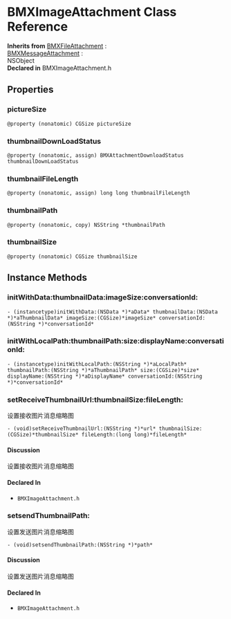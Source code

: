 # BMXImageAttachment Class Reference

  **Inherits from** <a href="../Classes/BMXFileAttachment.md">BMXFileAttachment</a> :   
<a href="../Classes/BMXMessageAttachment.md">BMXMessageAttachment</a> :   
NSObject  
  **Declared in** BMXImageAttachment.h  

## Properties

<a name="//api/name/pictureSize" title="pictureSize"></a>
### pictureSize

`@property (nonatomic) CGSize pictureSize`

<a name="//api/name/thumbnailDownLoadStatus" title="thumbnailDownLoadStatus"></a>
### thumbnailDownLoadStatus

`@property (nonatomic, assign) BMXAttachmentDownloadStatus thumbnailDownLoadStatus`

<a name="//api/name/thumbnailFileLength" title="thumbnailFileLength"></a>
### thumbnailFileLength

`@property (nonatomic, assign) long long thumbnailFileLength`

<a name="//api/name/thumbnailPath" title="thumbnailPath"></a>
### thumbnailPath

`@property (nonatomic, copy) NSString *thumbnailPath`

<a name="//api/name/thumbnailSize" title="thumbnailSize"></a>
### thumbnailSize

`@property (nonatomic) CGSize thumbnailSize`

<a title="Instance Methods" name="instance_methods"></a>
## Instance Methods

<a name="//api/name/initWithData:thumbnailData:imageSize:conversationId:" title="initWithData:thumbnailData:imageSize:conversationId:"></a>
### initWithData:thumbnailData:imageSize:conversationId:

`- (instancetype)initWithData:(NSData *)*aData* thumbnailData:(NSData *)*aThumbnailData* imageSize:(CGSize)*imageSize* conversationId:(NSString *)*conversationId*`

<a name="//api/name/initWithLocalPath:thumbnailPath:size:displayName:conversationId:" title="initWithLocalPath:thumbnailPath:size:displayName:conversationId:"></a>
### initWithLocalPath:thumbnailPath:size:displayName:conversationId:

`- (instancetype)initWithLocalPath:(NSString *)*aLocalPath* thumbnailPath:(NSString *)*aThumbnailPath* size:(CGSize)*size* displayName:(NSString *)*aDisplayName* conversationId:(NSString *)*conversationId*`

<a name="//api/name/setReceiveThumbnailUrl:thumbnailSize:fileLength:" title="setReceiveThumbnailUrl:thumbnailSize:fileLength:"></a>
### setReceiveThumbnailUrl:thumbnailSize:fileLength:

设置接收图片消息缩略图

`- (void)setReceiveThumbnailUrl:(NSString *)*url* thumbnailSize:(CGSize)*thumbnailSize* fileLength:(long long)*fileLength*`

#### Discussion
设置接收图片消息缩略图

#### Declared In
* `BMXImageAttachment.h`

<a name="//api/name/setsendThumbnailPath:" title="setsendThumbnailPath:"></a>
### setsendThumbnailPath:

设置发送图片消息缩略图

`- (void)setsendThumbnailPath:(NSString *)*path*`

#### Discussion
设置发送图片消息缩略图

#### Declared In
* `BMXImageAttachment.h`

